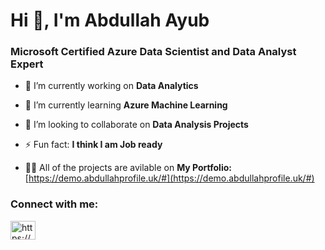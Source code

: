 <h1>Hi 👋, I'm Abdullah Ayub</h1>
<h3>Microsoft Certified Azure Data Scientist and Data Analyst Expert</h3>

- 🔭 I’m currently working on **Data Analytics**

- 🌱 I’m currently learning **Azure Machine Learning**

- 👯 I’m looking to collaborate on **Data Analysis Projects**

- ⚡ Fun fact: **I think I am Job ready**

- 👨‍💻 All of the projects are avilable on **My Portfolio:** [https://demo.abdullahprofile.uk/#](https://demo.abdullahprofile.uk/#)


<h3 align="left">Connect with me:</h3>
<p align="left">
<a href="https://www.linkedin.com/in/abdullah-ayub/" target="blank"><img align="center" src="https://raw.githubusercontent.com/rahuldkjain/github-profile-readme-generator/master/src/images/icons/Social/linked-in-alt.svg" alt="https://www.linkedin.com/in/abdullah-ayub/" height="30" width="40" /></a>
</p>
